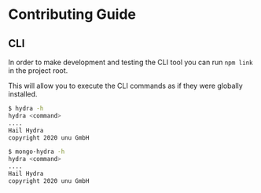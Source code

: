 # Contributing Guide

## CLI

In order to make development and testing the CLI tool you can run `npm link` in the project root.

This will allow you to execute the CLI commands as if they were globally installed.

```sh
$ hydra -h
hydra <command>
....
Hail Hydra
copyright 2020 unu GmbH

$ mongo-hydra -h
hydra <command>
....
Hail Hydra
copyright 2020 unu GmbH
```
